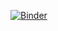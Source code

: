 [![Binder](https://mybinder.org/badge_logo.svg)](https://mybinder.org/v2/gh/Enricomattia/TopicsInMacro1TD/tree/main/codes/HEAD?filepath=solow-swan.ipynb)